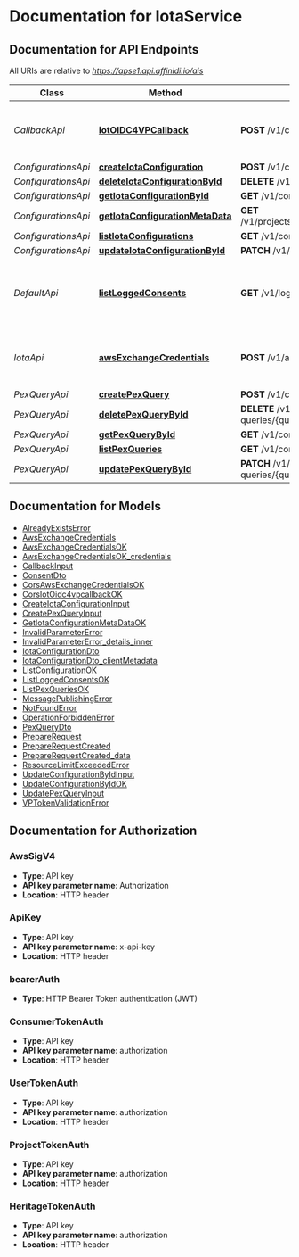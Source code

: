 # Documentation for IotaService

<a name="documentation-for-api-endpoints"></a>

## Documentation for API Endpoints

All URIs are relative to *https://apse1.api.affinidi.io/ais*

| Class               | Method                                                                                     | HTTP request                                                               | Description                                       |
| ------------------- | ------------------------------------------------------------------------------------------ | -------------------------------------------------------------------------- | ------------------------------------------------- |
| _CallbackApi_       | [**iotOIDC4VPCallback**](Apis/CallbackApi.md#iotoidc4vpcallback)                           | **POST** /v1/callback                                                      | Processes the callback for OIDC4VP flows          |
| _ConfigurationsApi_ | [**createIotaConfiguration**](Apis/ConfigurationsApi.md#createiotaconfiguration)           | **POST** /v1/configurations                                                |                                                   |
| _ConfigurationsApi_ | [**deleteIotaConfigurationById**](Apis/ConfigurationsApi.md#deleteiotaconfigurationbyid)   | **DELETE** /v1/configurations/{configurationId}                            |                                                   |
| _ConfigurationsApi_ | [**getIotaConfigurationById**](Apis/ConfigurationsApi.md#getiotaconfigurationbyid)         | **GET** /v1/configurations/{configurationId}                               |                                                   |
| _ConfigurationsApi_ | [**getIotaConfigurationMetaData**](Apis/ConfigurationsApi.md#getiotaconfigurationmetadata) | **GET** /v1/projects/{projectId}/configurations/{configurationId}/metadata |                                                   |
| _ConfigurationsApi_ | [**listIotaConfigurations**](Apis/ConfigurationsApi.md#listiotaconfigurations)             | **GET** /v1/configurations                                                 |                                                   |
| _ConfigurationsApi_ | [**updateIotaConfigurationById**](Apis/ConfigurationsApi.md#updateiotaconfigurationbyid)   | **PATCH** /v1/configurations/{configurationId}                             |                                                   |
| _DefaultApi_        | [**listLoggedConsents**](Apis/DefaultApi.md#listloggedconsents)                            | **GET** /v1/logged-consents                                                | returns a list of logged consents for the project |
| _IotaApi_           | [**awsExchangeCredentials**](Apis/IotaApi.md#awsexchangecredentials)                       | **POST** /v1/aws-exchange-credentials                                      | It exchanges limited token into cognito           |
| _PexQueryApi_       | [**createPexQuery**](Apis/PexQueryApi.md#createpexquery)                                   | **POST** /v1/configurations/{configurationId}/pex-queries                  |                                                   |
| _PexQueryApi_       | [**deletePexQueryById**](Apis/PexQueryApi.md#deletepexquerybyid)                           | **DELETE** /v1/configurations/{configurationId}/pex-queries/{queryId}      |                                                   |
| _PexQueryApi_       | [**getPexQueryById**](Apis/PexQueryApi.md#getpexquerybyid)                                 | **GET** /v1/configurations/{configurationId}/pex-queries/{queryId}         |                                                   |
| _PexQueryApi_       | [**listPexQueries**](Apis/PexQueryApi.md#listpexqueries)                                   | **GET** /v1/configurations/{configurationId}/pex-queries                   |                                                   |
| _PexQueryApi_       | [**updatePexQueryById**](Apis/PexQueryApi.md#updatepexquerybyid)                           | **PATCH** /v1/configurations/{configurationId}/pex-queries/{queryId}       |                                                   |

<a name="documentation-for-models"></a>

## Documentation for Models

- [AlreadyExistsError](./Models/AlreadyExistsError.md)
- [AwsExchangeCredentials](./Models/AwsExchangeCredentials.md)
- [AwsExchangeCredentialsOK](./Models/AwsExchangeCredentialsOK.md)
- [AwsExchangeCredentialsOK_credentials](./Models/AwsExchangeCredentialsOK_credentials.md)
- [CallbackInput](./Models/CallbackInput.md)
- [ConsentDto](./Models/ConsentDto.md)
- [CorsAwsExchangeCredentialsOK](./Models/CorsAwsExchangeCredentialsOK.md)
- [CorsIotOidc4vpcallbackOK](./Models/CorsIotOidc4vpcallbackOK.md)
- [CreateIotaConfigurationInput](./Models/CreateIotaConfigurationInput.md)
- [CreatePexQueryInput](./Models/CreatePexQueryInput.md)
- [GetIotaConfigurationMetaDataOK](./Models/GetIotaConfigurationMetaDataOK.md)
- [InvalidParameterError](./Models/InvalidParameterError.md)
- [InvalidParameterError_details_inner](./Models/InvalidParameterError_details_inner.md)
- [IotaConfigurationDto](./Models/IotaConfigurationDto.md)
- [IotaConfigurationDto_clientMetadata](./Models/IotaConfigurationDto_clientMetadata.md)
- [ListConfigurationOK](./Models/ListConfigurationOK.md)
- [ListLoggedConsentsOK](./Models/ListLoggedConsentsOK.md)
- [ListPexQueriesOK](./Models/ListPexQueriesOK.md)
- [MessagePublishingError](./Models/MessagePublishingError.md)
- [NotFoundError](./Models/NotFoundError.md)
- [OperationForbiddenError](./Models/OperationForbiddenError.md)
- [PexQueryDto](./Models/PexQueryDto.md)
- [PrepareRequest](./Models/PrepareRequest.md)
- [PrepareRequestCreated](./Models/PrepareRequestCreated.md)
- [PrepareRequestCreated_data](./Models/PrepareRequestCreated_data.md)
- [ResourceLimitExceededError](./Models/ResourceLimitExceededError.md)
- [UpdateConfigurationByIdInput](./Models/UpdateConfigurationByIdInput.md)
- [UpdateConfigurationByIdOK](./Models/UpdateConfigurationByIdOK.md)
- [UpdatePexQueryInput](./Models/UpdatePexQueryInput.md)
- [VPTokenValidationError](./Models/VPTokenValidationError.md)

<a name="documentation-for-authorization"></a>

## Documentation for Authorization

<a name="AwsSigV4"></a>

### AwsSigV4

- **Type**: API key
- **API key parameter name**: Authorization
- **Location**: HTTP header

<a name="ApiKey"></a>

### ApiKey

- **Type**: API key
- **API key parameter name**: x-api-key
- **Location**: HTTP header

<a name="bearerAuth"></a>

### bearerAuth

- **Type**: HTTP Bearer Token authentication (JWT)

<a name="ConsumerTokenAuth"></a>

### ConsumerTokenAuth

- **Type**: API key
- **API key parameter name**: authorization
- **Location**: HTTP header

<a name="UserTokenAuth"></a>

### UserTokenAuth

- **Type**: API key
- **API key parameter name**: authorization
- **Location**: HTTP header

<a name="ProjectTokenAuth"></a>

### ProjectTokenAuth

- **Type**: API key
- **API key parameter name**: authorization
- **Location**: HTTP header

<a name="HeritageTokenAuth"></a>

### HeritageTokenAuth

- **Type**: API key
- **API key parameter name**: authorization
- **Location**: HTTP header
